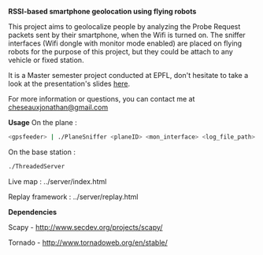 <b>RSSI-based smartphone geolocation using flying robots</b>

This project aims to geolocalize people by analyzing the Probe Request packets sent by their smartphone, when the Wifi is turned on. The sniffer interfaces (Wifi dongle with monitor mode enabled) are placed on flying robots for the purpose of this project, but they could be attach to any vehicle or fixed station.

It is a Master semester project conducted at EPFL, don't hesitate to take a look at the presentation's slides <a href="http://www.jonathancheseaux.ch/files/RSSI-Geolocation-slides.pdf">here</a>.

For more information or questions, you can contact me at cheseauxjonathan@gmail.com

<b>Usage</b>
On the plane :
```bash
<gpsfeeder> | ./PlaneSniffer <planeID> <mon_interface> <log_file_path>
```
On the base station :
```bash
./ThreadedServer
```
Live map : ../server/index.html

Replay framework : ../server/replay.html

<b>Dependencies</b>

Scapy - http://www.secdev.org/projects/scapy/

Tornado - http://www.tornadoweb.org/en/stable/

